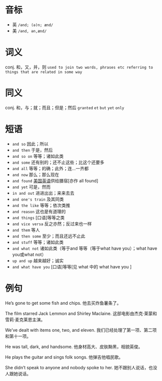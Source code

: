 # 音标

- 英 `/ənd; (ə)n; ænd/`
- 美 `/ənd, ən,ænd/`

# 词义

conj. 和，又，并，则
`used to join two words, phrases etc referring to things that are related in some way`

# 同义

conj. 和，与；就；而且；但是；然后
`granted` `et` `but` `yet` `only`

# 短语

- `and so` 因此；所以
- `and then` 于是，然后
- `and so on` 等等；诸如此类
- `and some` 还有别的；还不止这些；比这个还要多
- `and all` 等等；的确；此外；连…一齐都
- `and now` 那么；那么现在
- `and found` [美国英语](工资以外)供给膳宿[亦作 all found]
- `and yet` 可是，然而
- `in and out` 进进出出；来来去去
- `and one's train` 及其同类
- `and the like` 等等；依次类推
- `and reason` 这也是有道理的
- `and things` [口语]等等之类
- `and vice versa` 反之亦然；反过来也一样
- `and them` 等人
- `and then some` 至少；而且还远不止此
- `and stuff` 等等；诸如此类
- `and what not` 诸如此类（等于and 等等（等于what have you）；what have you或what not）
- `up and up` 越来越好；诚实
- `and what have you` [口语]等等[见 what 中的 what have you ]

# 例句

He’s gone to get some fish and chips.
他去买炸鱼薯条了。

The film starred Jack Lemmon and Shirley Maclaine.
这部电影由杰克·莱蒙和雪莉·麦克莱恩主演。

We’ve dealt with items one, two, and eleven.
我们已经处理了第一项、第二项和第十一项。

He was tall, dark, and handsome.
他身材高大、皮肤黝黑，相貌英俊。

He plays the guitar and sings folk songs.
他弹吉他唱民歌。

She didn’t speak to anyone and nobody spoke to her.
她不跟别人说话，也没人跟她说话。


